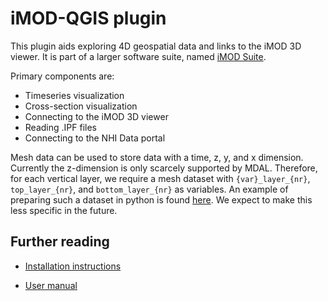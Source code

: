 # iMOD-QGIS plugin
This plugin aids exploring 4D geospatial data and links to the iMOD 3D viewer.
It is part of a larger software suite, named [iMOD Suite](https://deltares.github.io/iMOD-Documentation/index.html). 

Primary components are:

* Timeseries visualization
* Cross-section visualization 
* Connecting to the iMOD 3D viewer
* Reading .IPF files
* Connecting to the NHI Data portal

Mesh data can be used to store data with a time, z, y, 
and x dimension. 
Currently the z-dimension is only scarcely supported by MDAL. 
Therefore, for each vertical layer, we require a mesh dataset with 
`{var}_layer_{nr}`, `top_layer_{nr}`, and `bottom_layer_{nr}` 
as variables.
An example of preparing such a dataset in python is found 
[here](https://deltares.github.io/iMOD-Documentation/workflow_wq.html#convert-output-data). 
We expect to make this less specific in the future.

## Further reading

* [Installation instructions](https://deltares.github.io/iMOD-Documentation/qgis_install.html)

* [User manual](https://deltares.github.io/iMOD-Documentation/qgis_user_manual.html)
